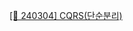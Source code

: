 [[📝 240304] CQRS(단순분리)](https://www.notion.so/heewon00/240229-SpringBoot2-a2dc306a05d54617934951590d7ed8e9?pvs=4#d7ef94708c3e4599a0008169ebec2000)  
